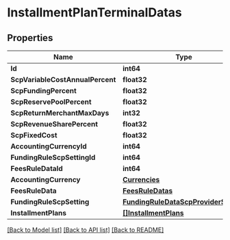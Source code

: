 # InstallmentPlanTerminalDatas

## Properties

Name | Type | Description | Notes
------------ | ------------- | ------------- | -------------
**Id** | **int64** |  | 
**ScpVariableCostAnnualPercent** | **float32** |  | 
**ScpFundingPercent** | **float32** |  | 
**ScpReservePoolPercent** | **float32** |  | 
**ScpReturnMerchantMaxDays** | **int32** |  | 
**ScpRevenueSharePercent** | **float32** |  | 
**ScpFixedCost** | **float32** |  | 
**AccountingCurrencyId** | **int64** |  | [optional] 
**FundingRuleScpSettingId** | **int64** |  | [optional] 
**FeesRuleDataId** | **int64** |  | [optional] 
**AccountingCurrency** | [**Currencies**](Currencies.md) |  | [optional] 
**FeesRuleData** | [**FeesRuleDatas**](FeesRuleDatas.md) |  | [optional] 
**FundingRuleScpSetting** | [**FundingRuleDataScpProviderSetting**](FundingRuleDataScpProviderSetting.md) |  | [optional] 
**InstallmentPlans** | [**[]InstallmentPlans**](InstallmentPlans.md) |  | [optional] 

[[Back to Model list]](../README.md#documentation-for-models) [[Back to API list]](../README.md#documentation-for-api-endpoints) [[Back to README]](../README.md)


